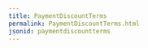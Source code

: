 ```yaml
---
title: PaymentDiscountTerms
permalink: PaymentDiscountTerms.html
jsonid: paymentdiscountterms
---
```

